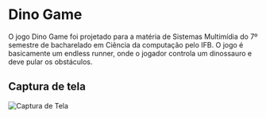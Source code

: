 # Dino Game

O jogo Dino Game foi projetado para a matéria de Sistemas Multimídia do 7º semestre de bacharelado em Ciência da computação pelo IFB. O jogo é basicamente um endless runner, onde o jogador controla um dinossauro e deve pular os obstáculos.

## Captura de tela

![Captura de Tela](http://g.recordit.co/5aEtOHbwrD.gif)
